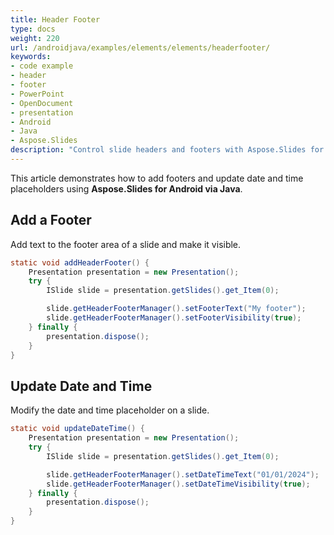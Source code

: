 ```yaml
---
title: Header Footer
type: docs
weight: 220
url: /androidjava/examples/elements/elements/headerfooter/
keywords:
- code example
- header
- footer
- PowerPoint
- OpenDocument
- presentation
- Android
- Java
- Aspose.Slides
description: "Control slide headers and footers with Aspose.Slides for Android: add dates, slide numbers, and custom text in PPT, PPTX, and ODP with Java examples."
---
```


This article demonstrates how to add footers and update date and time placeholders using **Aspose.Slides for Android via Java**.

## **Add a Footer**

Add text to the footer area of a slide and make it visible.

```java
static void addHeaderFooter() {
    Presentation presentation = new Presentation();
    try {
        ISlide slide = presentation.getSlides().get_Item(0);

        slide.getHeaderFooterManager().setFooterText("My footer");
        slide.getHeaderFooterManager().setFooterVisibility(true);
    } finally {
        presentation.dispose();
    }
}
```

## **Update Date and Time**

Modify the date and time placeholder on a slide.

```java
static void updateDateTime() {
    Presentation presentation = new Presentation();
    try {
        ISlide slide = presentation.getSlides().get_Item(0);

        slide.getHeaderFooterManager().setDateTimeText("01/01/2024");
        slide.getHeaderFooterManager().setDateTimeVisibility(true);
    } finally {
        presentation.dispose();
    }
}
```
